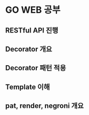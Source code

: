 # GO WEB 공부
## RESTful API 진행
## Decorator 개요
## Decorator 패턴 적용
## Template 이해
## pat, render, negroni 개요

